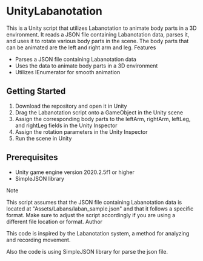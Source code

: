 # UnityLabanotation

This is a Unity script that utilizes Labanotation to animate body parts in a 3D environment. It reads a JSON file containing Labanotation data, parses it, and uses it to rotate various body parts in the scene. The body parts that can be animated are the left and right arm and leg.
Features

- Parses a JSON file containing Labanotation data
- Uses the data to animate body parts in a 3D environment
- Utilizes IEnumerator for smooth animation

## Getting Started

1. Download the repository and open it in Unity
2. Drag the Labanotation script onto a GameObject in the Unity scene
3. Assign the corresponding body parts to the leftArm, rightArm, leftLeg, and rightLeg fields in the Unity Inspector
4. Assign the rotation parameters in the Unity Inspector
5. Run the scene in Unity

## Prerequisites

- Unity game engine version 2020.2.5f1 or higher
- SimpleJSON library

Note

This script assumes that the JSON file containing Labanotation data is located at "Assets/Labans/laban_sample.json" and that it follows a specific format. Make sure to adjust the script accordingly if you are using a different file location or format.
Author

This code is inspired by the Labanotation system, a method for analyzing and recording movement.

Also the code is using SimpleJSON library for parse the json file.
